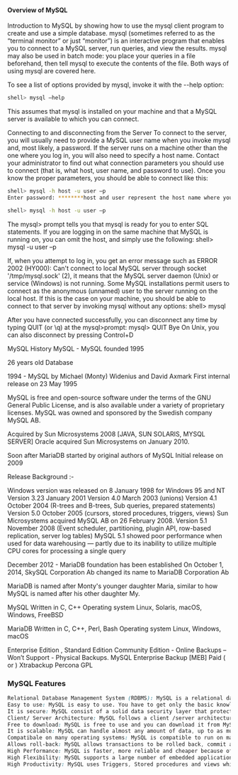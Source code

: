 #### Overview of MySQL


Introduction to MySQL by showing how to use the mysql client program to create and use a simple database. mysql (sometimes referred to as the “terminal monitor” or just “monitor”) is an interactive program that enables you to connect to a MySQL server, run queries, and view the results. mysql may also be used in batch mode: you place your queries in a file beforehand, then tell mysql to execute the contents of the file. Both ways of using mysql are covered here.

To see a list of options provided by mysql, invoke it with the --help option:
```bash
shell> mysql –help
```

This assumes that mysql is installed on your machine and that a MySQL server is available to which you can connect. 

Connecting to and disconnecting from the Server To connect to the server, you will usually need to provide a MySQL user name when you invoke mysql and, most likely, a password. If the server runs on a machine other than the one where you log in, you will also need to specify a host name. Contact your administrator to find out what connection parameters you should use to connect (that is, what host, user name, and password to use). Once you know the proper parameters, you should be able to connect like this:
```bash
shell> mysql -h host -u user –p
Enter password: ********host and user represent the host name where your MySQL server is running and the user name of your MySQL account. Substitute appropriate values for your setup. The ******** represents your password; enter it when mysql displays the Enter password: prompt. If that works, you should see some introductory information followed by a mysql> prompt:
```
```bash
shell> mysql -h host -u user –p
```
  

The mysql> prompt tells you that mysql is ready for you to enter SQL statements.
If you are logging in on the same machine that MySQL is running on, you can omit the host, and simply use the following:
shell> mysql -u user –p

If, when you attempt to log in, you get an error message such as ERROR 2002 (HY000): Can't connect to local MySQL server through socket '/tmp/mysql.sock' (2), it means that the MySQL server daemon (Unix) or service (Windows) is not running. 
Some MySQL installations permit users to connect as the anonymous (unnamed) user to the server running on the local host. If this is the case on your machine, you should be able to connect to that server by invoking mysql without any options: shell> mysql


After you have connected successfully, you can disconnect any time by typing QUIT (or \q) at the mysql>prompt:
mysql> QUIT
Bye
On Unix, you can also disconnect by pressing Control+D

MySQL History
MySQL   -     MySQL founded 1995

26 years old Database 

1994 - MySQL by Michael (Monty) Widenius and David Axmark
First internal release on 23 May 1995

MySQL is free and open-source software under the terms of the GNU General Public License, and is also available under a variety of proprietary licenses. MySQL was owned and sponsored by the Swedish company MySQL AB.

Acquired by Sun Microsystems 2008 [JAVA, SUN SOLARIS, MYSQL SERVER]
Oracle acquired Sun Microsystems on January 2010. 

Soon after MariaDB started by original authors of MySQL Initial release on 2009

Release Background :-

 Windows version was released on 8 January 1998 for Windows 95 and NT
 Version 3.23 January 2001
 Version 4.0 March 2003 (unions)
 Version 4.1 October 2004 (R-trees and B-trees, Sub queries, prepared statements)
 Version 5.0 October 2005 (cursors, stored procedures, triggers, views)
 Sun Microsystems acquired MySQL AB on 26 February 2008.
 Version 5.1 November 2008 (Event scheduler, partitioning, plugin API, row-based replication, server log tables)
 MySQL 5.1 showed poor performance when used for data warehousing — partly due to its inability to utilize multiple CPU cores for processing a single query

 December 2012 - MariaDB foundation has been established
 On October 1, 2014, SkySQL Corporation Ab changed its name to MariaDB Corporation Ab

MariaDB is named after Monty's younger daughter Maria, similar to how MySQL is named after his other daughter My.




MySQL
Written in	C, C++
Operating system	Linux, Solaris, macOS, Windows, FreeBSD

MariaDB
Written in	C, C++, Perl, Bash
Operating system	Linux, Windows, macOS

Enterprise Edition , Standard Edition
Community Edition - Online Backups – Won’t Support - Physical Backups.
MySQL Enterprise Backup [MEB] Paid ( or ) Xtrabackup Percona GPL

### MySQL Features
```css
Relational Database Management System (RDBMS): MySQL is a relational database management system.
Easy to use: MySQL is easy to use. You have to get only the basic knowledge of SQL. You can build and interact with MySQL with only a few simple SQL statements.
It is secure: MySQL consist of a solid data security layer that protects sensitive data from intruders. Passwords are encrypted in MySQL.
Client/ Server Architecture: MySQL follows a client /server architecture. There is a database server (MySQL) and arbitrarily many clients (application programs), which communicate with the server; that is, they query data, save changes, etc.
Free to download: MySQL is free to use and you can download it from MySQL official website.
It is scalable: MySQL can handle almost any amount of data, up to as much as 50 million rows or more. The default file size limit is about 4 GB. However, you can increase this number to a theoretical limit of 8 TB of data.
Compatibale on many operating systems: MySQL is compatible to run on many operating systems, like Novell NetWare, Windows* Linux*, many varieties of UNIX* (such as Sun* Solaris*, AIX, and DEC* UNIX), OS/2, FreeBSD*, and others. MySQL also provides a facility that the clients can run on the same computer as the server or on another computer (communication via a local network or the Internet).
Allows roll-back: MySQL allows transactions to be rolled back, commit and crash recovery.
High Performance: MySQL is faster, more reliable and cheaper because of its unique storage engine architecture.
High Flexibility: MySQL supports a large number of embedded applications which makes MySQL very flexible.
High Productivity: MySQL uses Triggers, Stored procedures and views which allows the developer to give a higher productivity.
```
